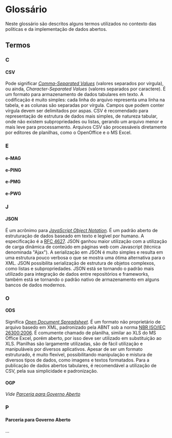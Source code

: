 Glossário
====

Neste glossário são descritos alguns termos utilizados no contexto das
políticas e da implementação de dados abertos.

## Termos

### C

#### CSV

Pode significar
[_Comma-Separated Values_](https://pt.wikipedia.org/wiki/Comma-separated_values)
(valores separados por vírgula), ou ainda, _Character-Separated Values_
(valores separados por caractere). É um formato para armazenamento de dados
tabulares em texto. A codificação é muito simples: cada linha do arquivo
representa uma linha na tabela, e as colunas são separadas por vírgula.
Campos que podem conter vírgula devem ser delimitados
por aspas. CSV é recomendado para representação de estrutura de dados mais
simples, de natureza tabular, onde não existem subpropriedades ou listas,
gerando um arquivo menor e mais leve para processamento. Arquivos CSV são
processáveis diretamente por editores de planilhas, como o OpenOffice e o MS
Excel.

### E

#### e-MAG

#### e-PING

#### e-PMG

#### e-PWG

### J

#### JSON

É um acrônimo para
[_JavaScript Object Notation_](https://pt.wikipedia.org/wiki/JSON).
É um padrão aberto de estruturação de dados baseado em texto e legível por
humano. A especificação é a [RFC 4627](https://tools.ietf.org/html/rfc4627).
JSON ganhou maior utilização com a utilização de carga dinâmica de conteúdo
em páginas web com Javascript (técnica denominada "Ajax"). A serialização em
JSON é muito simples e resulta em uma
estrutura pouco verbosa o que se mostra uma ótima alternativa para o XML.
JSON possibilita serialização de estrutura de objetos complexos, como listas e
subpropriedades. JSON está se tornando o padrão mais utilizado para integração
de dados entre repositórios e frameworks, também está se tornando o padrão
nativo de armazenamento em alguns bancos de dados modernos.

### O

#### ODS

Significa
[_Open Document Spreadsheet_](https://pt.wikipedia.org/wiki/OpenDocument).
É um formato não proprietário de arquivo basedo em XML, padronizado pela
<abbr name="Associação Brasileira de Normas Técnicas">ABNT</abbr>
sob a norma
[NBR ISO/IEC 26300:2006](http://www.abntcatalogo.com.br/norma.aspx?ID=1549).
É comumente chamado de planilha, similar
ao XLS do MS Office Excel, porém aberto, por isso deve ser utilizado em
substituição ao XLS. Planilhas são largamente utilizadas, são de fácil
utilização e manipuláveis por diversos aplicativos. Apesar de ser um formato
estruturado, é muito flexível, possibilitando manipulação e mistura de
diversos tipos de dados, como imagens e textos formatados. Para a publicação
de dados abertos tabulares, é recomendável a utilização de CSV, pela sua
simplicidade e padronização.


#### OGP

*Vide [Parceria para Governo Aberto](#Parceria-para-Governo-Aberto)*

### P

#### Parceria para Governo Aberto

...

